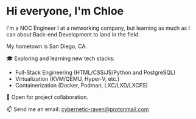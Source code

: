 # Hi everyone, I'm Chloe

I'm a NOC Engineer I at a networking company, but learning as much as I can about Back-end Development to land in the field.

My hometown is San Diego, CA.

:mortar_board: Exploring and learning new tech stacks:
- Full-Stack Engineering (HTML/CSS/JS/Python and PostgreSQL)
- Virtualization (KVM/QEMU, Hyper-V, etc.)
- Containerization (Docker, Podman, LXC/LXD/LXCFS)

:rocket: Open for project collaboration.

:mailbox: Send me an email: cybernetic-raven@protonmail.com

<!---
QuantumRaven/QuantumRaven is a ✨ special ✨ repository because its `README.md` (this file) appears on your GitHub profile.
You can click the Preview link to take a look at your changes.
--->
